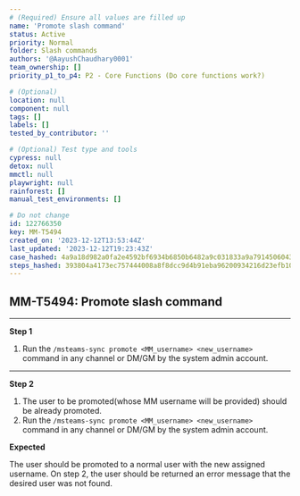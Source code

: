 ```yaml
---
# (Required) Ensure all values are filled up
name: 'Promote slash command'
status: Active
priority: Normal
folder: Slash commands
authors: '@AayushChaudhary0001'
team_ownership: []
priority_p1_to_p4: P2 - Core Functions (Do core functions work?)

# (Optional)
location: null
component: null
tags: []
labels: []
tested_by_contributor: ''

# (Optional) Test type and tools
cypress: null
detox: null
mmctl: null
playwright: null
rainforest: []
manual_test_environments: []

# Do not change
id: 122766350
key: MM-T5494
created_on: '2023-12-12T13:53:44Z'
last_updated: '2023-12-12T19:23:43Z'
case_hashed: 4a9a18d982a0fa2e4592bf6934b6850b6482a9c031833a9a79145060433fa7c0e5efd72618558ba2861126b4660b8a61
steps_hashed: 393804a4173ec757444008a8f8dcc9d4b91eba96200934216d23efb10d267bb9fe474efdf826769ff6dec63779258556
---
```


<!-- (Auto-generated) Based on frontmatter's "key" and "name" -->

## MM-T5494: Promote slash command

---

**Step 1**

1. Run the `/msteams-sync promote <MM_username> <new_username>` command in any channel or DM/GM by the system admin account.

---

**Step 2**

1. The user to be promoted(whose MM username will be provided) should be already promoted.
2. Run the `/msteams-sync promote <MM_username> <new_username>` command in any channel or DM/GM by the system admin account.

**Expected**

The user should be promoted to a normal user with the new assigned username. On step 2, the user should be returned an error message that the desired user was not found.
